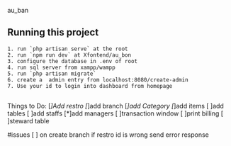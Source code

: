 au_ban
## Running this project
    1. run `php artisan serve` at the root
    2. run `npm run dev` at Xfontend/au_bon
    3. configure the database in .env of root
    4. run sql server from xampp/wampp
    5. run `php artisan migrate`
    6. create a  admin entry from localhost:8080/create-admin
    7. Use your id to login into dashboard from homepage
    
## 
 Things to Do:
    [*]Add restro
    [*]add branch
    [*]add Category
    [*]add items
    [ ]add tables
    [ ]add staffs
    [*]add managers
    [ ]transaction window
    [ ]print billing
    [ ]steward table
    
#issues
    [ ] on create branch if restro id is wrong
        send error response
